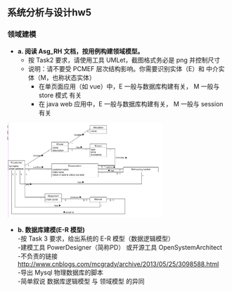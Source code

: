 ## 系统分析与设计hw5   
### 领域建模  
* **a. 阅读 Asg_RH 文档，按用例构建领域模型。**
  * 按 Task2 要求，请使用工具 UMLet，截图格式务必是 png 并控制尺寸  
  * 说明：请不要受 PCMEF 层次结构影响。你需要识别实体（E）和 中介实体（M，也称状态实体）  
    * 在单页面应用（如 vue）中，E 一般与数据库构建有关， M 一般与 store 模式 有关  
    * 在 java web 应用中，E 一般与数据库构建有关， M 一般与 session 有关  
<img src="https://github.com/YitingKikyo/YitingKikyo.github.io/blob/master/_post/SystemAnalysis/pictures/511.png" width="70%"> 

* **b. 数据库建模(E-R 模型)**  
-按 Task 3 要求，给出系统的 E-R 模型（数据逻辑模型）  
-建模工具 PowerDesigner（简称PD） 或开源工具 OpenSystemArchitect  
-不负责的链接 http://www.cnblogs.com/mcgrady/archive/2013/05/25/3098588.html  
-导出 Mysql 物理数据库的脚本  
-简单叙说 数据库逻辑模型 与 领域模型 的异同  
